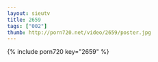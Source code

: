 ```yaml
--- 
layout: sieutv
title: 2659
tags: ["002"]
thumb: http://porn720.net/video/2659/poster.jpg
---
```

{% include porn720 key="2659" %} 
